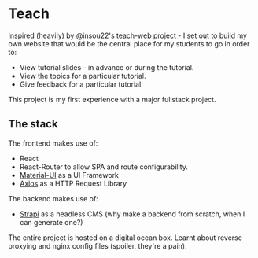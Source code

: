 # Teach

Inspired (heavily) by @insou22's [teach-web project](https://github.com/insou22/teach-web) - I set out to build my own website that would be the central place for my students to go in order to: 
  * View tutorial slides - in advance or during the tutorial. 
  * View the topics for a particular tutorial.
  * Give feedback for a particular tutorial. 

This project is my first experience with a major fullstack project.

## The stack

The frontend makes use of:
  * React 
  * React-Router to allow SPA and route configurability.
  * [Material-UI](https://material-ui.com/) as a UI Framework
  * [Axios](https://github.com/axios/axios) as a HTTP Request Library
  
The backend makes use of: 
  * [Strapi](https://strapi.io/) as a headless CMS (why make a backend from scratch, when I can generate one?) 
 
The entire project is hosted on a digital ocean box. Learnt about reverse proxying and nginx config files (spoiler, they're a pain). 
  
